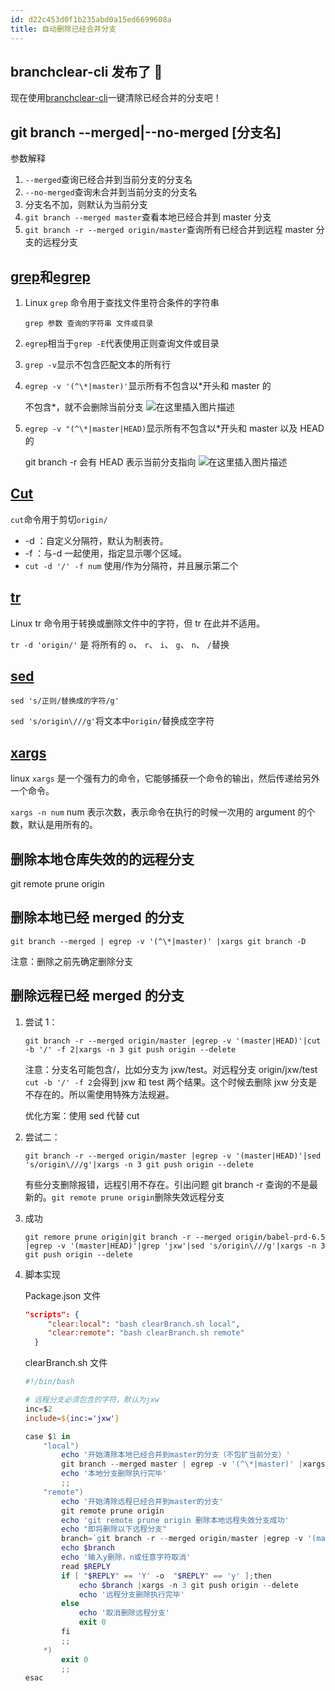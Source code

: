 ```yaml
---
id: d22c453d0f1b235abd0a15ed6699608a
title: 自动删除已经合并分支
---
```


## branchclear-cli 发布了 🎉

现在使用[branchclear-cli](https://github.com/mengshang918/branchclear-cli)一键清除已经合并的分支吧！

## git branch --merged|--no-merged [分支名]

参数解释

1. `--merged`查询已经合并到当前分支的分支名
2. `--no-merged`查询未合并到当前分支的分支名
3. 分支名不加，则默认为当前分支
4. `git branch --merged master`查看本地已经合并到 master 分支
5. `git branch -r --merged origin/master`查询所有已经合并到远程 master 分支的远程分支

## [grep](https://www.runoob.com/linux/linux-comm-grep.html)和[egrep](https://www.runoob.com/linux/linux-comm-egrep.html)

1. Linux `grep` 命令用于查找文件里符合条件的字符串

   `grep 参数 查询的字符串 文件或目录`

2. `egrep`相当于`grep -E`代表使用正则查询文件或目录

3. `grep -v`显示不包含匹配文本的所有行

4. `egrep -v '(^\*|master)'`显示所有不包含以\*开头和 master 的

   不包含\*，就不会删除当前分支
   ![在这里插入图片描述](https://img-blog.csdnimg.cn/20200110181724619.png)

5. `egrep -v "(^\*|master|HEAD)`显示所有不包含以\*开头和 master 以及 HEAD 的

   git branch -r 会有 HEAD 表示当前分支指向
   ![在这里插入图片描述](https://img-blog.csdnimg.cn/20200110181741151.png)

## [Cut](https://www.runoob.com/linux/linux-comm-cut.html)

`cut`命令用于剪切`origin/`

- -d ：自定义分隔符，默认为制表符。
- -f ：与-d 一起使用，指定显示哪个区域。
- `cut -d '/' -f num` 使用/作为分隔符，并且展示第二个

## [tr](https://www.runoob.com/linux/linux-comm-tr.html)

Linux tr 命令用于转换或删除文件中的字符，但 tr 在此并不适用。

`tr -d 'origin/'` 是 将所有的 `o`、 `r`、 `i`、 `g`、 `n`、 `/`替换

## [sed](https://www.runoob.com/linux/linux-comm-sed.html)

`sed 's/正则/替换成的字符/g'`

`sed 's/origin\///g'`将文本中`origin/`替换成空字符

## [xargs](https://www.runoob.com/linux/linux-comm-xargs.html)

linux `xargs` 是一个强有力的命令，它能够捕获一个命令的输出，然后传递给另外一个命令。

`xargs -n num` num 表示次数，表示命令在执行的时候一次用的 argument 的个数，默认是用所有的。

## 删除本地仓库失效的的远程分支

git remote prune origin

## 删除本地已经 merged 的分支

`git branch --merged | egrep -v '(^\*|master)' |xargs git branch -D`

注意：删除之前先确定删除分支

## 删除远程已经 merged 的分支

1. 尝试 1：

   `git branch -r --merged origin/master |egrep -v '(master|HEAD)'|cut -b '/' -f 2|xargs -n 3 git push origin --delete`

   注意：分支名可能包含/，比如分支为 jxw/test。对远程分支 origin/jxw/test `cut -b '/' -f 2`会得到 jxw 和 test 两个结果。这个时候去删除 jxw 分支是不存在的。所以需使用特殊方法规避。

   优化方案：使用 sed 代替 cut

2. 尝试二：

   `git branch -r --merged origin/master |egrep -v '(master|HEAD)'|sed 's/origin\///g'|xargs -n 3 git push origin --delete`

   有些分支删除报错，远程引用不存在。引出问题 git branch -r 查询的不是最新的。`git remote prune origin`删除失效远程分支

3. 成功

   ```shell
   git remore prune origin|git branch -r --merged origin/babel-prd-6.5 |egrep -v '(master|HEAD)'|grep 'jxw'|sed 's/origin\///g'|xargs -n 3 git push origin --delete
   ```

4. 脚本实现

   Package.json 文件

   ```json
   "scripts": {
   		"clear:local": "bash clearBranch.sh local",
   		"clear:remote": "bash clearBranch.sh remote"
     }
   ```

   clearBranch.sh 文件

   ```powershell
   #!/bin/bash

   # 远程分支必须包含的字符，默认为jxw
   inc=$2
   include=${inc:='jxw'}

   case $1 in
       "local")
           echo '开始清除本地已经合并到master的分支（不包扩当前分支）'
           git branch --merged master | egrep -v '(^\*|master)' |xargs git branch -D
           echo '本地分支删除执行完毕'
           ;;
       "remote")
           echo '开始清除远程已经合并到master的分支'
           git remote prune origin
           echo 'git remote prune origin 删除本地远程失效分支成功'
           echo "即将删除以下远程分支"
           branch=`git branch -r --merged origin/master |egrep -v '(master|HEAD)'|grep $include|sed 's/origin\///g'`
           echo $branch
           echo '输入y删除，n或任意字符取消'
           read $REPLY
           if [ "$REPLY" == 'Y' -o  "$REPLY" == 'y' ];then
               echo $branch |xargs -n 3 git push origin --delete
               echo '远程分支删除执行完毕'
           else
               echo '取消删除远程分支'
               exit 0
           fi
           ;;
       *)
           exit 0
           ;;
   esac
   ```
